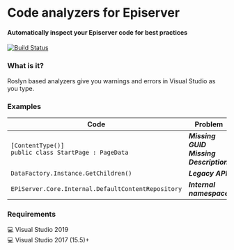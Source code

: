 # Code analyzers for Episerver
#### Automatically inspect your Episerver code for best practices
[![Build Status](https://dev.azure.com/madsstorm/CodeAnalyzers.Episerver/_apis/build/status/CodeAnalyzers.Episerver?branchName=master)](https://dev.azure.com/madsstorm/CodeAnalyzers.Episerver/_build/latest?definitionId=2&branchName=master)
<!---
[![Nuget](https://img.shields.io/badge/nuget-v1.0-blue)](https://nuget.episerver.com/package/?id=CodeAnalyzers.Episerver)
--->

### What is it?
Roslyn based analyzers give you warnings and errors in Visual Studio as you type.

### Examples
Code | Problem | Severity
-----|---------|:-------:
`[ContentType()]`<br>`public class StartPage : PageData` | **_Missing GUID_**<br>**_Missing Description_** | :no_entry:<br>:warning:
`DataFactory.Instance.GetChildren()` | **_Legacy API_** | :warning:
`EPiServer.Core.Internal.DefaultContentRepository` | **_Internal namespace_** | :warning:

<!---
### Installation 
`Install-Package CodeAnalyzers.Episerver`
--->

### Requirements
   :computer: Visual Studio 2019  
   :computer: Visual Studio 2017 (15.5)+
